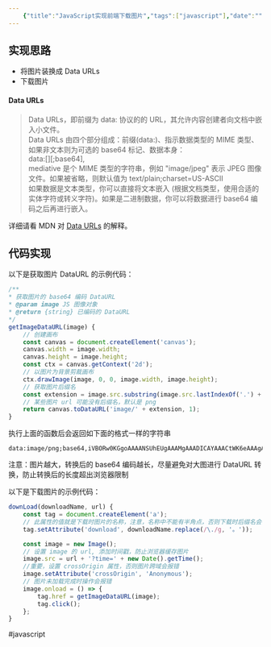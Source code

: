 ```yaml
---
    {"title":"JavaScript实现前端下载图片","tags":["javascript"],"date":"","categories":["javascript"],"cover":"https://cdn.jsdelivr.net/gh/im/oss@master/gallery/12.svg","thumbnail":"https://cdn.jsdelivr.net/gh/im/oss@master/gallery/12.svg"}
---
```

    
## 实现思路
-   将图片装换成 Data URLs
-   下载图片

#### Data URLs

> Data URLs，即前缀为 data: 协议的的 URL，其允许内容创建者向文档中嵌入小文件。  
> Data URLs 由四个部分组成：前缀(data:)、指示数据类型的 MIME 类型、如果非文本则为可选的 base64 标记、数据本身：  
> data:[<mediatype>][;base64],<data>  
> mediative 是个 MIME 类型的字符串，例如 "image/jpeg" 表示 JPEG 图像文件。如果被省略，则默认值为 text/plain;charset=US-ASCII  
> 如果数据是文本类型，你可以直接将文本嵌入 (根据文档类型，使用合适的实体字符或转义字符)。如果是二进制数据，你可以将数据进行 base64 编码之后再进行嵌入。  

详细请看 MDN 对 [Data URLs](~https://developer.mozilla.org/zh-CN/docs/Web/HTTP/data_URIs~) 的解释。
<!--more-->
## 代码实现

以下是获取图片 DataURL 的示例代码：

```javascript
/**
* 获取图片的 base64 编码 DataURL
* @param image JS 图像对象
* @return {string} 已编码的 DataURL
*/
getImageDataURL(image) {
    // 创建画布
    const canvas = document.createElement('canvas');
    canvas.width = image.width;
    canvas.height = image.height;
    const ctx = canvas.getContext('2d');
    // 以图片为背景剪裁画布
    ctx.drawImage(image, 0, 0, image.width, image.height);
    // 获取图片后缀名
    const extension = image.src.substring(image.src.lastIndexOf('.') + 1).toLowerCase();
    // 某些图片 url 可能没有后缀名，默认是 png
    return canvas.toDataURL('image/' + extension, 1);
}
```

执行上面的函数后会返回如下面的格式一样的字符串

```
data:image/png;base64,iVBORw0KGgoAAAANSUhEUgAAAMgAAADICAYAAACtWK6eAAAgAElEQVR4Xu1dB3hUxfb/bc3uppOeQOgIAioKCiqWJ/bysFd89vcXe0WfvSJ2wY6gPhX1WZ...
```

注意：图片越大，转换后的 base64 编码越长，尽量避免对大图进行 DataURL 转换，防止转换后的长度超出浏览器限制

以下是下载图片的示例代码：

```javascript
downLoad(downloadName, url) {
    const tag = document.createElement('a');
    // 此属性的值就是下载时图片的名称，注意，名称中不能有半角点，否则下载时后缀名会错误
    tag.setAttribute('download', downloadName.replace(/\./g, '。'));

    const image = new Image();
    // 设置 image 的 url, 添加时间戳，防止浏览器缓存图片
    image.src = url + '?time=' + new Date().getTime();
    //重要，设置 crossOrigin 属性，否则图片跨域会报错
    image.setAttribute('crossOrigin', 'Anonymous');
    // 图片未加载完成时操作会报错
    image.onload = () => {
        tag.href = getImageDataURL(image);
        tag.click();
    };
}
```

#javascript